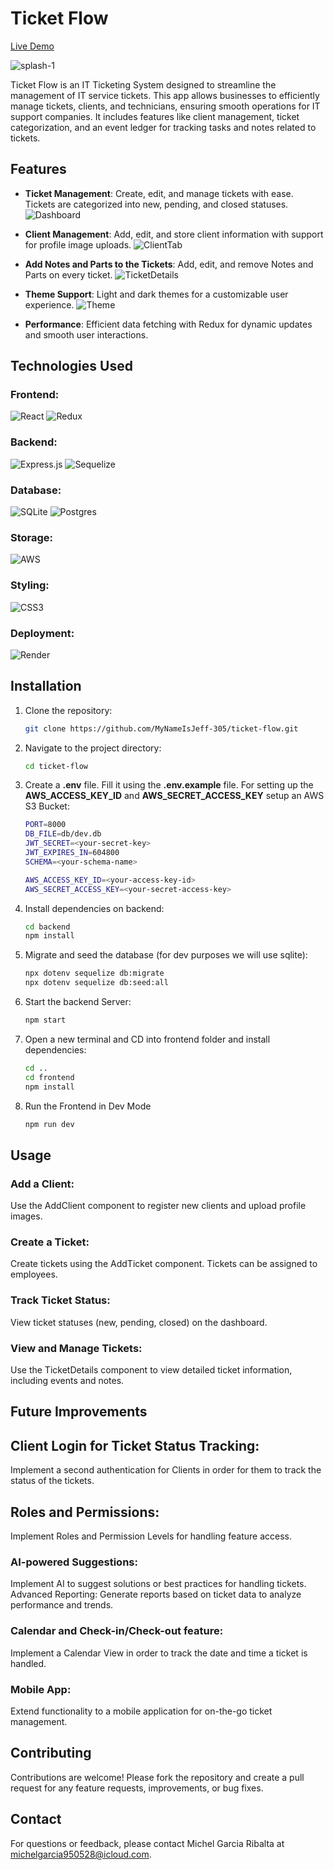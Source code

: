 # Ticket Flow
<a href="https://ticket-flow-rrfx.onrender.com/">Live Demo</a>

![splash-1]

[splash-1]: ./images/splash-1.png

Ticket Flow is an IT Ticketing System designed to streamline the management of IT service tickets. This app allows businesses to efficiently manage tickets, clients, and technicians, ensuring smooth operations for IT support companies. It includes features like client management, ticket categorization, and an event ledger for tracking tasks and notes related to tickets.

## Features

- **Ticket Management**: Create, edit, and manage tickets with ease. Tickets are categorized into new, pending, and closed statuses.
![Dashboard]

[Dashboard]: ./images/Dashboard.png
- **Client Management**: Add, edit, and store client information with support for profile image uploads.
![ClientTab]

[ClientTab]: ./images/ClientTab.png

- **Add Notes and Parts to the Tickets**: Add, edit, and remove Notes and Parts on every ticket.
![TicketDetails]

[TicketDetails]: ./images/TicketDetails.png

- **Theme Support**: Light and dark themes for a customizable user experience.
![Theme]

[Theme]: ./images/Theme.jpg

- **Performance**: Efficient data fetching with Redux for dynamic updates and smooth user interactions.

## Technologies Used

### **Frontend**: 
![React](https://img.shields.io/badge/react-%2320232a.svg?style=for-the-badge&logo=react&logoColor=%2361DAFB)
![Redux](https://img.shields.io/badge/redux-%23593d88.svg?style=for-the-badge&logo=redux&logoColor=white)

### **Backend**:
![Express.js](https://img.shields.io/badge/express.js-%23404d59.svg?style=for-the-badge&logo=express&logoColor=%2361DAFB)
![Sequelize](https://img.shields.io/badge/Sequelize-52B0E7?style=for-the-badge&logo=Sequelize&logoColor=white)

### **Database**:
![SQLite](https://img.shields.io/badge/sqlite-%2307405e.svg?style=for-the-badge&logo=sqlite&logoColor=white)
![Postgres](https://img.shields.io/badge/postgres-%23316192.svg?style=for-the-badge&logo=postgresql&logoColor=white)

### **Storage**:
![AWS](https://img.shields.io/badge/AWS-%23FF9900.svg?style=for-the-badge&logo=amazon-aws&logoColor=white)

### **Styling**:
![CSS3](https://img.shields.io/badge/css3-%231572B6.svg?style=for-the-badge&logo=css3&logoColor=white)

### **Deployment**:
![Render](https://img.shields.io/badge/Render-%46E3B7.svg?style=for-the-badge&logo=render&logoColor=white)

## Installation

1. Clone the repository:
   ```bash
   git clone https://github.com/MyNameIsJeff-305/ticket-flow.git
2. Navigate to the project directory:
    ```bash
    cd ticket-flow
3. Create a **.env** file. Fill it using the **.env.example** file. For setting up the **AWS_ACCESS_KEY_ID** and **AWS_SECRET_ACCESS_KEY** setup an AWS S3 Bucket:
    ```bash
    PORT=8000
    DB_FILE=db/dev.db
    JWT_SECRET=<your-secret-key>
    JWT_EXPIRES_IN=604800
    SCHEMA=<your-schema-name>

    AWS_ACCESS_KEY_ID=<your-access-key-id>
    AWS_SECRET_ACCESS_KEY=<your-secret-access-key>

4. Install dependencies on backend:
    ```bash
    cd backend
    npm install
5. Migrate and seed the database (for dev purposes we will use sqlite):
    ```bash
    npx dotenv sequelize db:migrate
    npx dotenv sequelize db:seed:all
6. Start the backend Server:
    ```bash
    npm start
7. Open a new terminal and CD into frontend folder and install dependencies:
    ```bash
    cd ..
    cd frontend
    npm install
8. Run the Frontend in Dev Mode
    ```bash
    npm run dev
## Usage

### Add a Client: 
Use the AddClient component to register new clients and upload profile images.

### Create a Ticket:
 Create tickets using the AddTicket component. Tickets can be assigned to employees.

### Track Ticket Status: 
View ticket statuses (new, pending, closed) on the dashboard.

### View and Manage Tickets: 
Use the TicketDetails component to view detailed ticket information, including events and notes.

## Future Improvements

## Client Login for Ticket Status Tracking:
Implement a second authentication for Clients in order for them to track the status of the tickets.

## Roles and Permissions:
Implement Roles and Permission Levels for handling feature access.

### AI-powered Suggestions: 
Implement AI to suggest solutions or best practices for handling tickets.
Advanced Reporting: Generate reports based on ticket data to analyze performance and trends.

### Calendar and Check-in/Check-out feature:
Implement a Calendar View in order to track the date and time a ticket is handled.

### Mobile App: 
Extend functionality to a mobile application for on-the-go ticket management.

## Contributing
Contributions are welcome! Please fork the repository and create a pull request for any feature requests, improvements, or bug fixes.

## Contact
For questions or feedback, please contact Michel Garcia Ribalta at michelgarcia950528@icloud.com.
